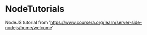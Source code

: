 # NodeTutorials
NodeJS tutorial from 'https://www.coursera.org/learn/server-side-nodejs/home/welcome'
